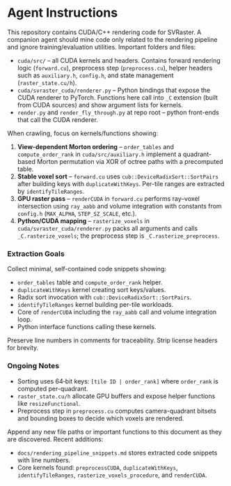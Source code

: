 # Agent Instructions

This repository contains CUDA/C++ rendering code for SVRaster. A companion agent should mine code only related to the rendering pipeline and ignore training/evaluation utilities. Important folders and files:

- `cuda/src/` – all CUDA kernels and headers. Contains forward rendering logic (`forward.cu`), preprocess step (`preprocess.cu`), helper headers such as `auxiliary.h`, `config.h`, and state management (`raster_state.cu/h`).
- `cuda/svraster_cuda/renderer.py` – Python bindings that expose the CUDA renderer to PyTorch. Functions here call into `_C` extension (built from CUDA sources) and show argument lists for kernels.
- `render.py` and `render_fly_through.py` at repo root – python front-ends that call the CUDA renderer.

When crawling, focus on kernels/functions showing:

1. **View-dependent Morton ordering** – `order_tables` and `compute_order_rank` in `cuda/src/auxiliary.h` implement a quadrant-based Morton permutation via XOR of octree paths with a precomputed table.
2. **Stable voxel sort** – `forward.cu` uses `cub::DeviceRadixSort::SortPairs` after building keys with `duplicateWithKeys`. Per-tile ranges are extracted by `identifyTileRanges`.
3. **GPU raster pass** – `renderCUDA` in `forward.cu` performs ray–voxel intersection using `ray_aabb` and volume integration with constants from `config.h` (`MAX_ALPHA`, `STEP_SZ_SCALE`, etc.).
4. **Python/CUDA mapping** – `rasterize_voxels` in `cuda/svraster_cuda/renderer.py` packs all arguments and calls `_C.rasterize_voxels`; the preprocess step is `_C.rasterize_preprocess`.

### Extraction Goals
Collect minimal, self-contained code snippets showing:
- `order_tables` table and `compute_order_rank` helper.
- `duplicateWithKeys` kernel creating sort keys/values.
- Radix sort invocation with `cub::DeviceRadixSort::SortPairs`.
- `identifyTileRanges` kernel building per-tile workloads.
- Core of `renderCUDA` including the `ray_aabb` call and volume integration loop.
- Python interface functions calling these kernels.

Preserve line numbers in comments for traceability. Strip license headers for brevity.

### Ongoing Notes
- Sorting uses 64‑bit keys: `[tile ID | order_rank]` where `order_rank` is computed per-quadrant.
- `raster_state.cu/h` allocate GPU buffers and expose helper functions like `resizeFunctional`.
- Preprocess step in `preprocess.cu` computes camera-quadrant bitsets and bounding boxes to decide which voxels are rendered.

Append any new file paths or important functions to this document as they are discovered.
Recent additions:
- `docs/rendering_pipeline_snippets.md` stores extracted code snippets with line numbers.
- Core kernels found: `preprocessCUDA`, `duplicateWithKeys`, `identifyTileRanges`, `rasterize_voxels_procedure`, and `renderCUDA`.
